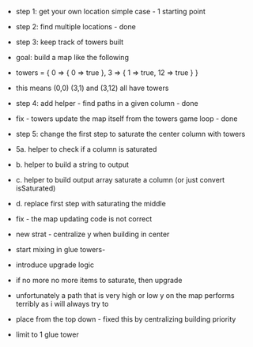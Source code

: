 - step 1: get your own location simple case - 1 starting point 
- step 2: find multiple locations - done 
- step 3: keep track of towers built 
- goal: build a map like the following
- towers = { 0 => { 0 => true }, 3 => { 1 => true, 12 => true } } 
- this means (0,0) (3,1) and (3,12) all have towers 
- step 4: add helper - find paths in a given column - done


- fix - towers update the map itself from the towers game loop - done
- step 5: change the first step to saturate the center column with towers
- 5a.  helper to check if a column is saturated
- b.  helper to build a string to output 
- c.  helper to build output array saturate a column (or just convert isSaturated)
- d.  replace first step with saturating the middle 


-  fix - the map updating code is not correct



- new strat - centralize y when building in center 
- start mixing in glue towers- 
- introduce upgrade logic
- if no more no more items to saturate, then upgrade

- unfortunately a path that is very high or low y on the map performs terribly as i will always try to
- place from the top down - fixed this by centralizing building priority 


- limit to 1 glue tower 
